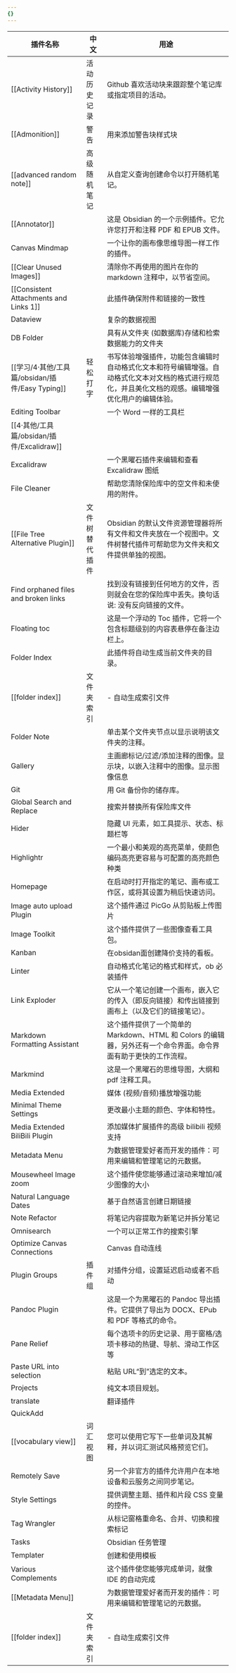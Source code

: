 ```yaml
---
{}
---
```



| 插件名称                                   | 中文      | 用途                                                                         |
| -------------------------------------- | ------- | -------------------------------------------------------------------------- |
| [[Activity History]]                   | 活动历史记录  | Github 喜欢活动块来跟踪整个笔记库或指定项目的活动。                                              |
| [[Admonition]]                         | 警告      | 用来添加警告块样式块                                                                 |
| [[advanced random note]]               | 高级随机笔记  | 从自定义查询创建命令以打开随机笔记。                                                         |
| [[Annotator]]                          |         | 这是 Obsidian 的一个示例插件。它允许您打开和注释 PDF 和 EPUB 文件。                               |
| Canvas Mindmap                         |         | 一个让你的画布像思维导图一样工作的插件。                                                       |
| [[Clear Unused Images]]                |         | 清除你不再使用的图片在你的 markdown 注释中，以节省空间。                                          |
| [[Consistent Attachments and Links 1]] |         | 此插件确保附件和链接的一致性                                                             |
| Dataview                               |         | 复杂的数据视图                                                                    |
| DB Folder                              |         | 具有从文件夹 (如数据库)存储和检索数据能力的文件夹                                                 |
| [[学习/4·其他/工具篇/obsidan/插件/Easy Typing]]                        | 轻松打字    | 书写体验增强插件，功能包含编辑时自动格式化文本和符号编辑增强。自动格式化文本对文档的格式进行规范化，并且美化文档的观感。编辑增强优化用户的编辑体验。 |
| Editing Toolbar                        |         | 一个 Word 一样的工具栏                                                             |
| [[4·其他/工具篇/obsidan/插件/Excalidraw]]                         |         |                                                                            |
| Excalidraw                             |         | 一个黑曜石插件来编辑和查看 Excalidraw 图纸                                                |
| File Cleaner                           |         | 帮助您清除保险库中的空文件和未使用的附件。                                                      |
| [[File Tree Alternative Plugin]]       | 文件树替代插件 | Obsidian 的默认文件资源管理器将所有文件和文件夹放在一个视图中。文件树替代插件可帮助您为文件夹和文件提供单独的视图。             |
| Find orphaned files and broken links   |         | 找到没有链接到任何地方的文件，否则就会在您的保险库中丢失。换句话说: 没有反向链接的文件。                              |
| Floating toc                           |         | 这是一个浮动的 Toc 插件，它将一个包含标题级别的内容表悬停在备注边栏上。                                     |
| Folder Index                           |         | 此插件将自动生成当前文件夹的目录。                                                          |
| [[folder index]]                       | 文件夹索引   | - 自动生成索引文件                                                                 |
| Folder Note                            |         | 单击某个文件夹节点以显示说明该文件夹的注释。                                                     |
| Gallery                                |         | 主画廊标记/过滤/添加注释的图像。显示块，以嵌入注释中的图像。显示图像信息                                      |
| Git                                    |         | 用 Git 备份你的储存库。                                                             |
| Global Search and Replace              |         | 搜索并替换所有保险库文件                                                               |
| Hider                                  |         | 隐藏 UI 元素，如工具提示、状态、标题栏等                                                     |
| Highlightr                             |         | 一个最小和美观的高亮菜单，使颜色编码高亮更容易与可配置的高亮颜色种类                                         |
| Homepage                               |         | 在启动时打开指定的笔记、画布或工作区，或将其设置为稍后快速访问。                                           |
| Image auto upload Plugin               |         | 这个插件通过 PicGo 从剪贴板上传图片                                                      |
| Image Toolkit                          |         | 这个插件提供了一些图像查看工具包。                                                          |
| Kanban                                 |         | 在obsidan面创建降价支持的看板。                                                        |
| Linter                                 |         | 自动格式化笔记的格式和样式，ob 必装插件                                                      |
| Link Exploder                          |         | 它从一个笔记创建一个画布，嵌入它的传入（即反向链接）和传出链接到画布上（以及它们的链接笔记）。                            |
| Markdown Formatting Assistant          |         | 这个插件提供了一个简单的 Markdown、HTML 和 Colors 的编辑器，另外还有一个命令界面。命令界面有助于更快的工作流程。        |
| Markmind                               |         | 这是一个黑曜石的思维导图，大纲和 pdf 注释工具。                                                 |
| Media Extended                         |         | 媒体 (视频/音频)播放增强功能                                                           |
| Minimal Theme Settings                 |         | 更改最小主题的颜色、字体和特性。                                                           |
| Media Extended BiliBili Plugin         |         | 添加媒体扩展插件的高级 bilibili 视频支持                                                  |
| Metadata Menu                          |         | 为数据管理爱好者而开发的插件：可用来编辑和管理笔记的元数据。                                             |
| Mousewheel Image zoom                  |         | 这个插件使您能够通过滚动来增加/减少图像的大小                                                    |
| Natural Language Dates                 |         | 基于自然语言创建日期链接                                                               |
| Note Refactor                          |         | 将笔记内容提取为新笔记并拆分笔记                                                           |
| Omnisearch                             |         | 一个可以正常工作的搜索引擎                                                              |
| Optimize Canvas Connections            |         | Canvas 自动连线                                                                |
| Plugin Groups                          | 插件组     | 对插件分组，设置延迟启动或者不启动                                                          |
| Pandoc Plugin                          |         | 这是一个为黑曜石的 Pandoc 导出插件。它提供了导出为 DOCX、EPub 和 PDF 等格式的命令。                      |
| Pane Relief                            |         | 每个选项卡的历史记录、用于窗格/选项卡移动的热键、导航、滑动工作区等                                         |
| Paste URL into selection               |         | 粘贴 URL“到”选定的文本。                                                            |
| Projects                               |         | 纯文本项目规划。                                                                   |
| translate                              |         | 翻译插件                                                                       |
| QuickAdd                               |         |                                                                            |
| [[vocabulary view]]                    | 词汇视图    | 您可以使用它写下一些单词及其解释，并以词汇测试风格预览它们。                                             |
| Remotely Save                          |         | 另一个非官方的插件允许用户在本地设备和云服务之间同步笔记。                                              |
| Style Settings                         |         | 提供调整主题、插件和片段 CSS 变量的控件。                                                    |
| Tag Wrangler                           |         | 从标记窗格重命名、合并、切换和搜索标记                                                        |
| Tasks                                  |         | Obsidian 任务管理                                                              |
| Templater                              |         | 创建和使用模板                                                                    |
| Various Complements                    |         | 这个插件使您能够完成单词，就像 IDE 的自动完成                                                  |
| [[Metadata Menu]]                      |         | 为数据管理爱好者而开发的插件：可用来编辑和管理笔记的元数据。                                             |
| [[folder index]]                       | 文件夹索引   | - 自动生成索引文件                                                                 |


